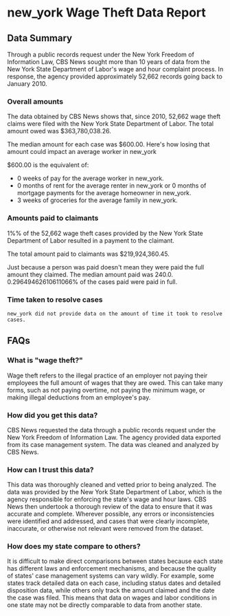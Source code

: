# new_york Wage Theft Data Report

## Data Summary

Through a public records request under the New York Freedom of Information Law, CBS News sought more than 10 years of data from the New York State Department of Labor's wage and hour complaint process. In response, the agency provided approximately 52,662 records going back to January 2010.



### Overall amounts

The data obtained by CBS News shows that, since 2010, 52,662 wage theft claims were filed with the New York State Department of Labor. The total amount owed was $363,780,038.26.

The median amount for each case was $600.00. Here's how losing that amount could impact an average worker in new_york

$600.00 is the equivalent of: 
* 0 weeks of pay for the average worker in new_york.
* 0 months of rent for the average renter in new_york or 0 months of mortgage payments for the average homeowner in new_york.
* 3 weeks of groceries for the average family in new_york.

### Amounts paid to claimants

1%% of the 52,662 wage theft cases provided by the New York State Department of Labor resulted in a payment to the claimant. 

The total amount paid to claimants was $219,924,360.45.

Just because a person was paid doesn't mean they were paid the full amount they claimed. The median amount paid was 240.0. 0.29649462610611066% of the cases paid were paid in full.


### Time taken to resolve cases

    new_york did not provide data on the amount of time it took to resolve cases.


## FAQs

### What is "wage theft?"

Wage theft refers to the illegal practice of an employer not paying their employees the full amount of wages that they are owed. This can take many forms, such as not paying overtime, not paying the minimum wage, or making illegal deductions from an employee's pay.

###  How did you get this data?

CBS News requested the data through a public records request under the New York Freedom of Information Law. The agency provided data exported from its case management system. The data was cleaned and analyzed by CBS News.

### How can I trust this data? 

This data was thoroughly cleaned and vetted prior to being analyzed. The data was provided by the New York State Department of Labor, which is the agency responsible for enforcing the state's wage and hour laws. CBS News then undertook a thorough review of the data to ensure that it was accurate and complete. Wherever possible, any errors or inconsistencies were identified and addressed, and cases that were clearly incomplete, inaccurate, or otherwise not relevant were removed from the dataset.

### How does my state compare to others? 

It is difficult to make direct comparisons between states because each state has different laws and enforcement mechanisms, and because the quality of states' case management systems can vary wildly. For example, some states track detailed data on each case, including status dates and detailed disposition data, while others only track the amount claimed and the date the case was filed. This means that data on wages and labor conditions in one state may not be directly comparable to data from another state.